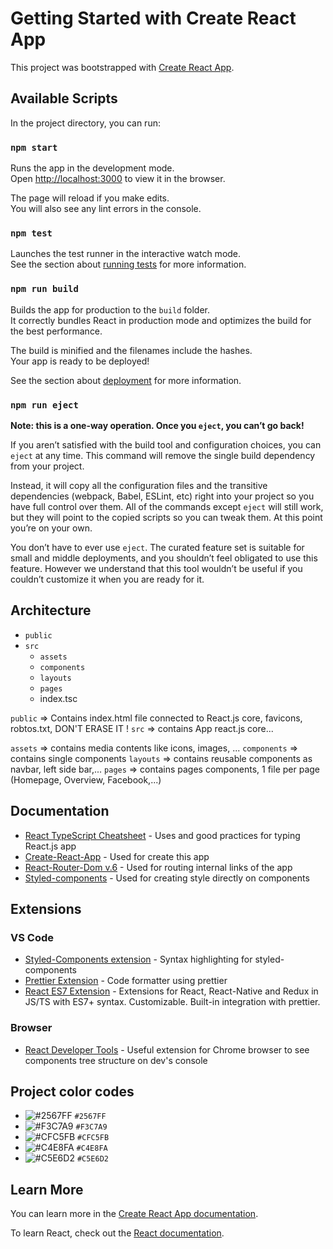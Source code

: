 # Getting Started with Create React App

This project was bootstrapped with [Create React App](https://github.com/facebook/create-react-app).

## Available Scripts

In the project directory, you can run:

### `npm start`

Runs the app in the development mode.\
Open [http://localhost:3000](http://localhost:3000) to view it in the browser.

The page will reload if you make edits.\
You will also see any lint errors in the console.

### `npm test`

Launches the test runner in the interactive watch mode.\
See the section about [running tests](https://facebook.github.io/create-react-app/docs/running-tests) for more information.

### `npm run build`

Builds the app for production to the `build` folder.\
It correctly bundles React in production mode and optimizes the build for the best performance.

The build is minified and the filenames include the hashes.\
Your app is ready to be deployed!

See the section about [deployment](https://facebook.github.io/create-react-app/docs/deployment) for more information.

### `npm run eject`

**Note: this is a one-way operation. Once you `eject`, you can’t go back!**

If you aren’t satisfied with the build tool and configuration choices, you can `eject` at any time. This command will remove the single build dependency from your project.

Instead, it will copy all the configuration files and the transitive dependencies (webpack, Babel, ESLint, etc) right into your project so you have full control over them. All of the commands except `eject` will still work, but they will point to the copied scripts so you can tweak them. At this point you’re on your own.

You don’t have to ever use `eject`. The curated feature set is suitable for small and middle deployments, and you shouldn’t feel obligated to use this feature. However we understand that this tool wouldn’t be useful if you couldn’t customize it when you are ready for it.

## Architecture

- `public`
- `src`
  - `assets`
  - `components`
  - `layouts`
  - `pages`
  - index.tsc

`public` => Contains index.html file connected to React.js core, favicons, robtos.txt, DON'T ERASE IT !
`src` => contains App react.js core...

`assets` => contains media contents like icons, images, ...
`components` => contains single components
`layouts` => contains reusable components as navbar, left side bar,...
`pages` => contains pages components, 1 file per page (Homepage, Overview, Facebook,...)

## Documentation

- [React TypeScript Cheatsheet](https://react-typescript-cheatsheet.netlify.app/) - Uses and good practices for typing React.js app
- [Create-React-App](https://create-react-app.dev/docs/getting-started/) - Used for create this app
- [React-Router-Dom v.6](https://reactrouter.com/) - Used for routing internal links of the app
- [Styled-components](https://styled-components.com/) - Used for creating style directly on components

## Extensions

### VS Code

- [Styled-Components extension](https://marketplace.visualstudio.com/items?itemName=styled-components.vscode-styled-components) - Syntax highlighting for styled-components
- [Prettier Extension](https://marketplace.visualstudio.com/items?itemName=esbenp.prettier-vscode) - Code formatter using prettier
- [React ES7 Extension](https://marketplace.visualstudio.com/items?itemName=dsznajder.es7-react-js-snippets) - Extensions for React, React-Native and Redux in JS/TS with ES7+ syntax. Customizable. Built-in integration with prettier.

### Browser

- [React Developer Tools](https://chrome.google.com/webstore/detail/react-developer-tools/fmkadmapgofadopljbjfkapdkoienihi/related) - Useful extension for Chrome browser to see components tree structure on dev's console

## Project color codes

- ![#2567FF](https://via.placeholder.com/15/2567FF/000000?text=+) `#2567FF`
- ![#F3C7A9](https://via.placeholder.com/15/F3C7A9/000000?text=+) `#F3C7A9`
- ![#CFC5FB](https://via.placeholder.com/15/CFC5FB/000000?text=+) `#CFC5FB`
- ![#C4E8FA](https://via.placeholder.com/15/C4E8FA/000000?text=+) `#C4E8FA`
- ![#C5E6D2](https://via.placeholder.com/15/C5E6D2/000000?text=+) `#C5E6D2`


## Learn More

You can learn more in the [Create React App documentation](https://facebook.github.io/create-react-app/docs/getting-started).

To learn React, check out the [React documentation](https://reactjs.org/).
